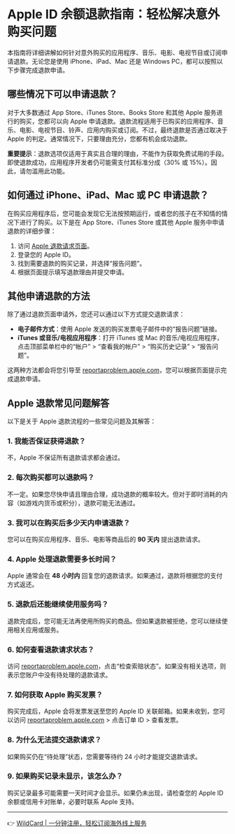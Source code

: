 # Apple ID 余额退款指南：轻松解决意外购买问题

本指南将详细讲解如何针对意外购买的应用程序、音乐、电影、电视节目或订阅申请退款。无论您是使用 iPhone、iPad、Mac 还是 Windows PC，都可以按照以下步骤完成退款申请。

## 哪些情况下可以申请退款？

对于大多数通过 App Store、iTunes Store、Books Store 和其他 Apple 服务进行的购买，您都可以向 Apple 申请退款。退款流程适用于已购买的应用程序、音乐、电影、电视节目、铃声、应用内购买或订阅。不过，最终退款是否通过取决于 Apple 的判定。通常情况下，只要理由充分，您都有机会成功退款。

**重要提示**：退款选项仅适用于真实且合理的理由，不能作为获取免费试用的手段。即使退款成功，应用程序开发者仍可能需支付其标准分成（30% 或 15%）。因此，请勿滥用此功能。

## 如何通过 iPhone、iPad、Mac 或 PC 申请退款？

在购买应用程序后，您可能会发现它无法按预期运行，或者您的孩子在不知情的情况下进行了购买。以下是在 App Store、iTunes Store 或其他 Apple 服务中申请退款的详细步骤：

1. 访问 [Apple 退款请求页面](https://reportaproblem.apple.com/)。
2. 登录您的 Apple ID。
3. 找到需要退款的购买记录，并选择“报告问题”。
4. 根据页面提示填写退款理由并提交申请。

## 其他申请退款的方法

除了通过退款页面申请外，您还可以通过以下方式提交退款请求：

- **电子邮件方式**：使用 Apple 发送的购买发票电子邮件中的“报告问题”链接。
- **iTunes 或音乐/电视应用程序**：打开 iTunes 或 Mac 的音乐/电视应用程序，点击顶部菜单栏中的“帐户” > “查看我的帐户” > “购买历史记录” > “报告问题”。

这两种方法都会将您引导至 [reportaproblem.apple.com](https://reportaproblem.apple.com/)，您可以根据页面提示完成退款申请。

## Apple 退款常见问题解答

以下是关于 Apple 退款流程的一些常见问题及其解答：

### 1. 我能否保证获得退款？
不，Apple 不保证所有退款请求都会通过。

### 2. 每次购买都可以退款吗？
不一定。如果您尽快申请且理由合理，成功退款的概率较大。但对于即时消耗的内容（如游戏内货币或积分），退款可能无法通过。

### 3. 我可以在购买后多少天内申请退款？
您可以在购买应用程序、音乐、电影等商品后的 **90 天内** 提出退款请求。

### 4. Apple 处理退款需要多长时间？
Apple 通常会在 **48 小时内** 回复您的退款请求。如果通过，退款将根据您的支付方式返还。

### 5. 退款后还能继续使用服务吗？
退款完成后，您可能无法再使用所购买的商品。但如果退款被拒绝，您可以继续使用相关应用或服务。

### 6. 如何查看退款请求状态？
访问 [reportaproblem.apple.com](https://reportaproblem.apple.com/)，点击“检查索赔状态”。如果没有相关选项，则表示您账户中没有待处理的退款请求。

### 7. 如何获取 Apple 购买发票？
购买完成后，Apple 会将发票发送至您的 Apple ID 关联邮箱。如果未收到，您可以访问 [reportaproblem.apple.com](https://reportaproblem.apple.com/) > 点击订单 ID > 查看发票。

### 8. 为什么无法提交退款请求？
如果购买仍在“待处理”状态，您需要等待约 24 小时才能提交退款请求。

### 9. 如果购买记录未显示，该怎么办？
购买记录最多可能需要一天时间才会显示。如果仍未出现，请检查您的 Apple ID 余额或信用卡对账单，必要时联系 Apple 支持。

---

👉 [WildCard | 一分钟注册，轻松订阅海外线上服务](https://bbtdd.com/WildCard)
